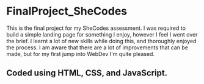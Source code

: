 # FinalProject_SheCodes

This is the final project for my SheCodes assessment. 
I was required to build a simple landing page for something I enjoy, however I feel I went over the brief.
I learnt a lot of new skills while doing this, and thoroughly enjoyed the process.
I am aware that there are a lot of improvements that can be made, but for my first jump into WebDev I'm quite pleased.

## Coded using HTML, CSS, and JavaScript.
